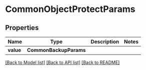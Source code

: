 # CommonObjectProtectParams


## Properties
Name | Type | Description | Notes
------------ | ------------- | ------------- | -------------
**value** | **CommonBackupParams** |  | 

[[Back to Model list]](../README.md#documentation-for-models) [[Back to API list]](../README.md#documentation-for-api-endpoints) [[Back to README]](../README.md)



